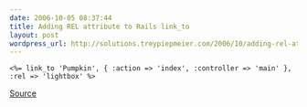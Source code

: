 ```yaml
---
date: 2006-10-05 08:37:44
title: Adding REL attribute to Rails link_to
layout: post
wordpress_url: http://solutions.treypiepmeier.com/2006/10/adding-rel-attribute-to-rails-link_to/
---
```

`<%= link_to 'Pumpkin', { :action => 'index', :controller => 'main' }, :rel => 'lightbox' %>`

<a href="http://comments.gmane.org/gmane.comp.lang.ruby.rails/100104">Source</a>